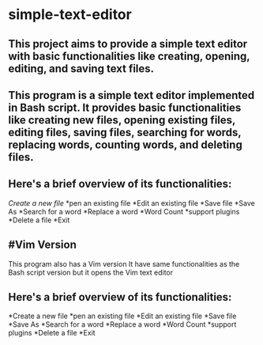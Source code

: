 # simple-text-editor
This project aims to provide a simple text editor with basic functionalities like creating, opening, editing, and saving text files.
-


This program is a simple text editor implemented in Bash script. It provides basic functionalities like creating new files, opening existing files, editing files, saving files, searching for words, replacing words, counting words, and deleting files.
-
Here's a brief overview of its functionalities:
-
*Create a new file*
*pen an existing file
*Edit an existing file
*Save file
*Save As
*Search for a word
*Replace a word
*Word Count
*support plugins
*Delete a file
*Exit

#Vim Version
-
This program also has a Vim version It have same functionalities as the Bash script version but it opens the Vim text editor

Here's a brief overview of its functionalities:
-
*Create a new file
*pen an existing file
*Edit an existing file
*Save file
*Save As
*Search for a word
*Replace a word
*Word Count
*support plugins
*Delete a file
*Exit


